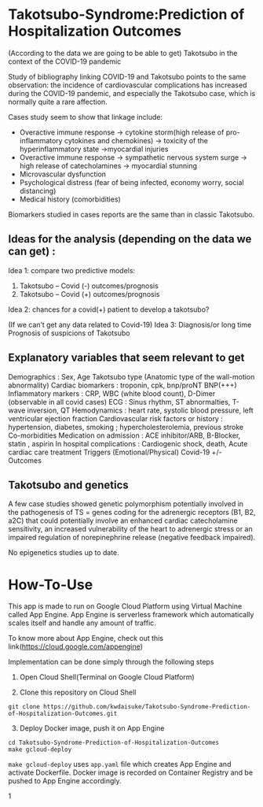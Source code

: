 # Takotsubo-Syndrome:Prediction of Hospitalization Outcomes

(According to the data we are going to be able to get)
Takotsubo in the context of the COVID-19 pandemic

Study of bibliography linking COVID-19 and Takotsubo points to the same observation: the incidence of cardiovascular complications has increased during the COVID-19 pandemic, and especially the Takotsubo case, which is normally quite a rare affection. 

Cases study seem to show that linkage include:
-	Overactive immune response -> cytokine storm(high release of pro-inflammatory cytokines and chemokines) -> toxicity of the hyperinflammatory state ->myocardial injuries
-	Overactive immune response -> sympathetic nervous system surge -> high release of catecholamines -> myocardial stunning
-	Microvascular dysfunction
-	Psychological distress (fear of being infected, economy worry, social distancing)
-	Medical history (comorbidities)

Biomarkers studied in cases reports are the same than in classic Takotsubo. 

## Ideas for the analysis (depending on the data we can get) :

Idea 1: compare two predictive models:
1)	Takotsubo – Covid (-) outcomes/prognosis
2)	Takotsubo – Covid (+) outcomes/prognosis

Idea 2: chances for a covid(+) patient to develop a takotsubo? 

(If we can’t get any data related to Covid-19)
Idea 3: Diagnosis/or long time Prognosis of suspicions of Takotsubo


## Explanatory variables that seem relevant to get

Demographics : Sex, Age
Takotsubo type (Anatomic type of the wall-motion abnormality)
Cardiac biomarkers : troponin, cpk, bnp/proNT BNP(+++)
Inflammatory markers : CRP, WBC (white blood count), D-Dimer (observable in all covid cases)
ECG : Sinus rhythm, ST abnormalties, T-wave inversion, QT
Hemodynamics : heart rate, systolic blood pressure, left ventricular ejection fraction
Cardiovascular risk factors or history : hypertension, diabetes, smoking ; hypercholesterolemia, previous stroke
Co-morbidities 
Medication on admission : ACE inhibitor/ARB, B-Blocker, statin , aspirin
In hospital complications : Cardiogenic shock, death, 
Acute cardiac care treatment
Triggers (Emotional/Physical)
Covid-19 +/-
Outcomes

## Takotsubo and genetics

A few case studies showed genetic polymorphism potentially involved in the pathogenesis of TS = genes coding for the adrenergic receptors (B1, B2, a2C) that could potentially involve an enhanced cardiac catecholamine sensitivity, an increased vulnerability of the heart to adrenergic stress or an impaired regulation of norepinephrine release (negative feedback impaired).

No epigenetics studies up to date. 

# How-To-Use

This app is made to run on Google Cloud Platform using Virtual Machine called App Engine. App Engine is serverless framework which automatically scales itself and handle any amount of traffic.

To know more about App Engine, check out this link(https://cloud.google.com/appengine)

Implementation can be done simply through the following steps

1. Open Cloud Shell(Terminal on Google Cloud Platform)

2. Clone this repository on Cloud Shell
```
git clone https://github.com/kwdaisuke/Takotsubo-Syndrome-Prediction-of-Hospitalization-Outcomes.git
```

3. Deploy Docker image, push it on App Engine
```
cd Takotsubo-Syndrome-Prediction-of-Hospitalization-Outcomes
make gcloud-deploy
```

`make gcloud-deploy` uses `app.yaml` file which creates App Engine and activate Dockerfile. Docker image is recorded on Container Registry and be pushed to App Engine accordingly.

1[](https://github.com/kwdaisuke/Takotsubo-Syndrome-Prediction-of-Hospitalization-Outcomes/blob/main/Image/appimage1.png)
